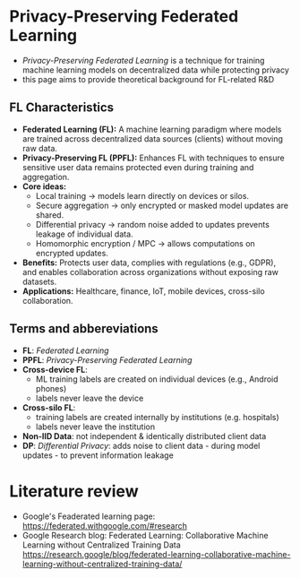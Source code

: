 # Privacy-Preserving Federated Learning 
* _Privacy-Preserving Federated Learning_ is a technique for training machine learning models on decentralized data while protecting privacy
* this page aims to provide theoretical background for FL-related R&D
  
## FL Characteristics
* **Federated Learning (FL):** A machine learning paradigm where models are trained across decentralized data sources (clients) without moving raw data.
* **Privacy-Preserving FL (PPFL):** Enhances FL with techniques to ensure sensitive user data remains protected even during training and aggregation.
* **Core ideas:**
  * Local training → models learn directly on devices or silos.
  * Secure aggregation → only encrypted or masked model updates are shared.
  * Differential privacy → random noise added to updates prevents leakage of individual data.
  * Homomorphic encryption / MPC → allows computations on encrypted updates.
* **Benefits:** Protects user data, complies with regulations (e.g., GDPR), and enables collaboration across organizations without exposing raw datasets.
* **Applications:** Healthcare, finance, IoT, mobile devices, cross-silo collaboration.


## Terms and abbereviations
* **FL**: _Federated Learning_
* **PPFL**: _Privacy-Preserving Federated Learning_
* **Cross-device FL**:
  * ML training labels are created on individual devices (e.g., Android phones)
  * labels never leave the device
* **Cross-silo FL**:
   * training labels are created internally by institutions (e.g. hospitals)
   * labels never leave the institution
* **Non-IID Data**: not independent & identically distributed client data
* **DP**: _Differential Privacy_: adds noise to client data - during model updates - to prevent information leakage


# Literature review
* Google's Feaderated learning page: https://federated.withgoogle.com/#research
* Google Research blog:  Federated Learning: Collaborative Machine Learning without Centralized Training Data
https://research.google/blog/federated-learning-collaborative-machine-learning-without-centralized-training-data/
